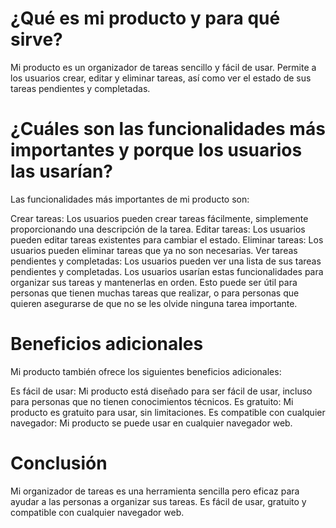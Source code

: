 # ¿Qué es mi producto y para qué sirve?

Mi producto es un organizador de tareas sencillo y fácil de usar. Permite a los usuarios crear, editar y eliminar tareas, así como ver el estado de sus tareas pendientes y completadas.

# ¿Cuáles son las funcionalidades más importantes y porque los usuarios las usarían?

Las funcionalidades más importantes de mi producto son:

Crear tareas: Los usuarios pueden crear tareas fácilmente, simplemente proporcionando una descripción de la tarea.
Editar tareas: Los usuarios pueden editar tareas existentes para cambiar el estado.
Eliminar tareas: Los usuarios pueden eliminar tareas que ya no son necesarias.
Ver tareas pendientes y completadas: Los usuarios pueden ver una lista de sus tareas pendientes y completadas.
Los usuarios usarían estas funcionalidades para organizar sus tareas y mantenerlas en orden. Esto puede ser útil para personas que tienen muchas tareas que realizar, o para personas que quieren asegurarse de que no se les olvide ninguna tarea importante.

# Beneficios adicionales

Mi producto también ofrece los siguientes beneficios adicionales:

Es fácil de usar: Mi producto está diseñado para ser fácil de usar, incluso para personas que no tienen conocimientos técnicos.
Es gratuito: Mi producto es gratuito para usar, sin limitaciones.
Es compatible con cualquier navegador: Mi producto se puede usar en cualquier navegador web.

# Conclusión

Mi organizador de tareas es una herramienta sencilla pero eficaz para ayudar a las personas a organizar sus tareas. Es fácil de usar, gratuito y compatible con cualquier navegador web.